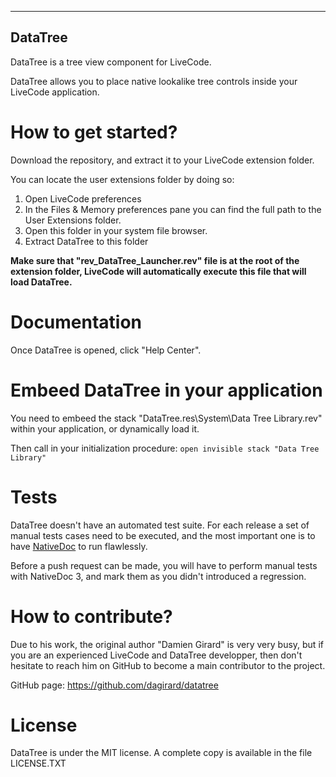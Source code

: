 -----------------------------------------------
DataTree
-----------------------------------------------
DataTree is a tree view component for LiveCode.

DataTree allows you to place native lookalike tree controls inside your LiveCode application.

# How to get started?

Download the repository, and extract it to your LiveCode extension folder.

You can locate the user extensions folder by doing so:
1. Open LiveCode preferences
2. In the Files & Memory preferences pane you can find the full path to the User Extensions folder. 
3. Open this folder in your system file browser.
4. Extract DataTree to this folder

**Make sure that "rev_DataTree_Launcher.rev" file is at the root of the extension folder, LiveCode 
  will automatically execute this file that will load DataTree.**

# Documentation

Once DataTree is opened, click "Help Center".

# Embeed DataTree in your application

You need to embeed the stack "DataTree.res\System\Data Tree Library.rev" within your application,
or dynamically load it.

Then call in your initialization procedure:
`open invisible stack "Data Tree Library"`

# Tests

DataTree doesn't have an automated test suite. For each release a set of manual tests cases
need to be executed, and the most important one is to have [NativeDoc](https://github.com/dagirard/NativeDoc) to run flawlessly.

Before a push request can be made, you will have to perform manual tests with
NativeDoc 3, and mark them as you didn't introduced a regression.

# How to contribute?

Due to his work, the original author "Damien Girard" is very very busy, but if you
are an experienced LiveCode and DataTree developper, then don't hesitate
to reach him on GitHub to become a main contributor to the project.

GitHub page: https://github.com/dagirard/datatree

# License

DataTree is under the MIT license.
A complete copy is available in the file LICENSE.TXT